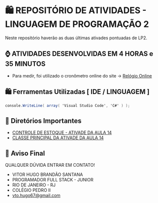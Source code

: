 # 🛍️ REPOSITÓRIO DE ATIVIDADES - LINGUAGEM DE PROGRAMAÇÃO 2

Neste repositório haverão as duas últimas ativades pontuadas de LP2.


## ⌚ ATIVIDADES DESENVOLVIDAS EM 4 HORAS e 35 MINUTOS 
- Para medir, foi utilizado o cronômetro online do site -> [Relógio Online](https://relogioonline.com.br/cronometro)

## 🛍️ Ferramentas Utilizadas [ IDE / LINGUAGEM ] 
```c#
console.WriteLine( array( 'Visual Studio Code', 'C#' ) );
```

## 📌 Diretórios Importantes

- [CONTROLE DE ESTOQUE - ATIVADE DA AULA 14](/CONTROLE_DE_ESTOQUE_AULA_14)
- [CLASSE PRINCIPAL DA  ATIVADE DA AULA 14](/CONTROLE_DE_ESTOQUE_AULA_14/Program.cs)

## 🚪 Aviso Final

QUALQUER DÚVIDA ENTRAR EM CONTATO!

- VITOR HUGO BRANDÃO SANTANA
- PROGRAMADOR FULL STACK - JUNIOR
- RIO DE JANEIRO - RJ
- COLÉGIO PEDRO II 
- vto.hugo67@gmail.com
